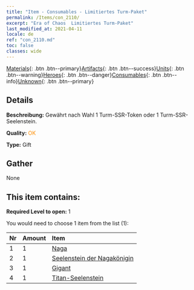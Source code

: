 ```yaml
---
title: "Item - Consumables - Limitiertes Turm-Paket"
permalink: /Items/con_2110/
excerpt: "Era of Chaos  Limitiertes Turm-Paket"
last_modified_at: 2021-04-11
locale: de
ref: "con_2110.md"
toc: false
classes: wide
---
```

 [Materials](/de/Items/){: .btn .btn--primary}[Artifacts](/de/Items/Artifacts/){: .btn .btn--success}[Units](/de/Items/Units/){: .btn .btn--warning}[Heroes](/de/Items/Heroes/){: .btn .btn--danger}[Consumables](/de/Items/Consumables/){: .btn .btn--info}[Unknown](/de/Items/Unknown/){: .btn .btn--primary}

## Details
 **Beschreibung:** Gewährt nach Wahl 1 Turm-SSR-Token oder 1 Turm-SSR-Seelenstein.

 **Quality:** <span style="color: #FF8C00">OK</span>

 **Type:** Gift

## Gather

  None

## This item contains:

 **Required Level to open:** 1

 You would need to choose 1 item from the list (1):

  | Nr | Amount |     Item    |
  |:---|:-------|:------------|
  | 1 | 1 | [Naga](/de/Items/unt_240/) | 
  | 2 | 1 | [Seelenstein der Nagakönigin](/de/Items/unt_325/) | 
  | 3 | 1 | [Gigant](/de/Items/unt_241/) | 
  | 4 | 1 | [Titan-Seelenstein](/de/Items/unt_326/) | 
